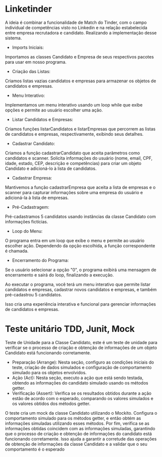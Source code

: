 # Linketinder

A ideia é combinar a funcionalidade de Match do Tinder, com o campo individual de competências visto no Linkedin e na relação estabelecida entre empresa recrutadora e candidato. 
Realizando a implementação desse sistema.

-  Imports Iniciais:
  
Importamos as classes Candidato e Empresa de seus respectivos pacotes para usar em nosso programa.

- Criação das Listas:
  
Criamos listas vazias candidatos e empresas para armazenar os objetos de candidatos e empresas.

- Menu Interativo:
  
Implementamos um menu interativo usando um loop while que exibe opções e permite ao usuário escolher uma ação.

- Listar Candidatos e Empresas:
  
Criamos funções listarCandidatos e listarEmpresas que percorrem as listas de candidatos e empresas, respectivamente, exibindo seus detalhes.

- Cadastrar Candidato:
  
Criamos a função cadastrarCandidato que aceita parâmetros como candidatos e scanner. Solicita informações do usuário (nome, email, CPF, idade, estado, CEP, descrição e competências) para criar um objeto Candidato e adicioná-lo à lista de candidatos.

- Cadastrar Empresa:
  
Mantivemos a função cadastrarEmpresa que aceita a lista de empresas e o scanner para capturar informações sobre uma empresa do usuário e adicioná-la à lista de empresas.

- Pré-Cadastragem:
  
Pré-cadastramos 5 candidatos usando instâncias da classe Candidato com informações fictícias.

- Loop do Menu:
  
O programa entra em um loop que exibe o menu e permite ao usuário escolher ação. Dependendo da opção escolhida, a função correspondente é chamada.

- Encerramento do Programa:
  
Se o usuário selecionar a opção "0", o programa exibirá uma mensagem de encerramento e sairá do loop, finalizando a execução.

Ao executar o programa, você terá um menu interativo que permite listar candidatos e empresas, cadastrar novos candidatos e empresas, e também pré-cadastrou 5 candidatos.

Isso cria uma experiência interativa e funcional para gerenciar informações de candidatos e empresas.

# Teste unitário TDD, Junit, Mock

Teste de Unidade para a Classe Candidato, este é um teste de unidade para verificar se o processo de criação e obtenção de informações de um objeto Candidato está funcionando corretamente. 

  - Preparação (Arrange): Nesta seção, configuro as condições iniciais do teste, criação de dados simulados e configuração de comportamento simulado para os objetos envolvidos.
  - Ação (Act): Nesta seção, executo a ação que está sendo testada, obtendo as informações do candidato simulado usando os métodos getter.
  - Verificação (Assert): Verifica se os resultados obtidos durante a ação estão de acordo com o esperado, comparando os valores simulados e os valores obtidos dos métodos getter.

O teste cria um mock da classe Candidato utilizando o Mockito. 
Configura o comportamento simulado para os métodos getter, e então obtém as informações simuladas utilizando esses métodos. 
Por fim, verifica se as informações obtidas coincidem com as informações simuladas, garantindo que o processo de criação e obtenção de informações do candidato está funcionando corretamente.
Isso ajuda a garantir a corretude das operações de obtenção de informações da classe Candidato e a validar que o seu comportamento é o esperado
